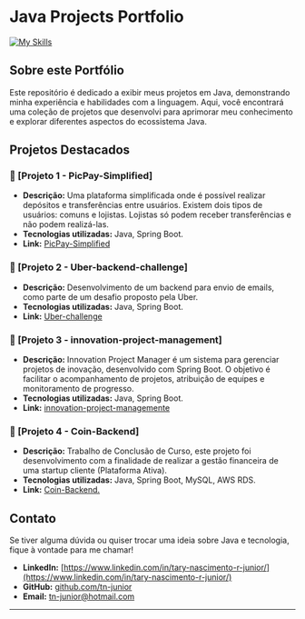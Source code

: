 # Java Projects Portfolio

<!--![Java](https://img.shields.io/badge/Java-ED8B00?style=for-the-badge&logo=java&logoColor=white) -->
[![My Skills](https://skillicons.dev/icons?i=java,spring,maven,bash,ubuntu,docker,aws,mysql,postgresql,postman)](https://skillicons.dev)

## Sobre este Portfólio
Este repositório é dedicado a exibir meus projetos em Java, demonstrando minha experiência e habilidades com a linguagem. Aqui, você encontrará uma coleção de projetos que desenvolvi para aprimorar meu conhecimento e explorar diferentes aspectos do ecossistema Java.

## Projetos Destacados

### 🔹 [Projeto 1 - PicPay-Simplified]
- **Descrição:** Uma plataforma simplificada onde é possível realizar depósitos e transferências entre usuários. Existem dois tipos de usuários: comuns e lojistas. Lojistas só podem receber transferências e não podem realizá-las.
- **Tecnologias utilizadas:** Java, Spring Boot.
- **Link:** [PicPay-Simplified](https://github.com/TN-Junior/PicPay-Simplified.git)

### 🔹 [Projeto 2 - Uber-backend-challenge]
- **Descrição:** Desenvolvimento de um backend para envio de emails, como parte de um desafio proposto pela Uber.
- **Tecnologias utilizadas:** Java, Spring Boot.
- **Link:** [Uber-challenge](https://github.com/TN-Junior/Uber-backend-challenge.git)

### 🔹 [Projeto 3 - innovation-project-management]
- **Descrição:** Innovation Project Manager é um sistema para gerenciar projetos de inovação, desenvolvido com Spring Boot. O objetivo é facilitar o acompanhamento de projetos, atribuição de equipes e monitoramento de progresso.
- **Tecnologias utilizadas:** Java, Spring Boot.
- **Link:** [innovation-project-managemente](https://github.com/TN-Junior/innovation-project-management.git) 
  

### 🔹 [Projeto 4 - Coin-Backend]
- **Descrição:** Trabalho de Conclusão de Curso, este projeto foi desenvolvimento com a finalidade de realizar a gestão financeira de uma startup cliente (Plataforma Ativa).
- **Tecnologias utilizadas:** Java, Spring Boot, MySQL, AWS RDS.
- **Link:** [Coin-Backend.](https://github.com/TN-Junior/Coin-Backend.git)
  



## Contato
Se tiver alguma dúvida ou quiser trocar uma ideia sobre Java e tecnologia, fique à vontade para me chamar!

- **LinkedIn:** [https://www.linkedin.com/in/tary-nascimento-r-junior/](https://www.linkedin.com/in/tary-nascimento-r-junior/)
- **GitHub:** [github.com/tn-junior](https://github.com/tn-junior)
- **Email:** tn-junior@hotmail.com

---

